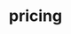 ---
title: "pricing"
layout: "pricing"
draft: false

pricing:
  enable: true
  subtitle: See Our Plans
  title: 
  pricing_blocks:
  - icon: las la-certificate
    title: Standard
    content: $4.99
    features: 
      - item: Subdomain on OneResume
      - item: Basic Customization
    button: Sign Up
    button_link: https://buy.stripe.com/eVacNgacJ1Zn7Ze002
  - icon: las la-medal
    title: Professional
    content: $7.99
    features:
      - item: Standard Features
      - item: Access to Editor
      - item: Link a Custom Domain
    button: Sign Up
    button_link: https://buy.stripe.com/4gw00u1GdavTgvK5kn
  - icon: las la-trophy
    title: Platinum
    content: $14.99
    features:
      - item: Professional Features
      - item: Custom Templates
      - item: Multiple Resumes
      - item: OneResume Card (Coming Soon)
    button: Sign Up
    button_link: https://buy.stripe.com/fZe9B484BavT3IY28c
    
card_ad:
  enable: true
  block:
  - subtitle: Your Story
    title: Your unique expertise in one place
    description: Your experiences are unique, and the place you show them off should be, too. OneResume gives you a space to show off your resume distraction-free, so your prospective employer can focus on what really matters - you.
    image: images/online-resume.png
    
---